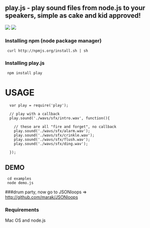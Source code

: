 ## play.js - play sound files from node.js to your speakers, simple as cake and kid approved!
<img src = "https://github.com/Marak/play.js/raw/master/logo.png" border = "0"/>
<img src = "https://github.com/Marak/play.js/raw/master/demo.png" border = "0"/>

### Installing npm (node package manager)

     curl http://npmjs.org/install.sh | sh

### Installing play.js

     npm install play

# USAGE

      var play = require('play');

      // play with a callback
      play.sound('./wavs/sfx/intro.wav', function(){
  
        // these are all "fire and forget", no callback
        play.sound('./wavs/sfx/alarm.wav');
        play.sound('./wavs/sfx/crinkle.wav');
        play.sound('./wavs/sfx/flush.wav');
        play.sound('./wavs/sfx/ding.wav');
        
      });

## DEMO

     cd examples
     node demo.js

###drum party, now go to JSONloops => <a href = "http://github.com/marak/JSONloops">http://github.com/marak/JSONloops</a>

### Requirements

Mac OS and node.js

                        